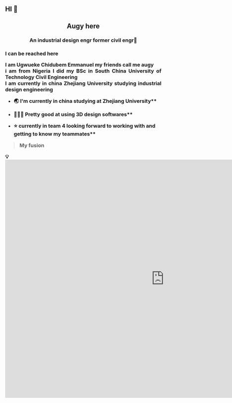 <h2 align="left"> HI 👋</h2>
<h2 align="center"><p> Augy here</h2> 
<h3 align="center">An industrial design engr former civil engr🤌
<h3 align="left"><p>I can be reached here

<p style= 'text-align: justify;'>
I am Ugwueke Chidubem Emmanuel my friends call me augy <br> i am from Nigeria I did my BSc in South China University of Technology Civil Engineering <br> I am currently in china Zhejiang University studying industrial design engineering</p>



- 🌏 I'm currently in china studying at Zhejiang University**

- 👨🏾‍💻 Pretty good at using 3D design softwares**

- ⭐ currently in team 4 looking forward to working with and getting to know my teammates**

> My fusion
</p>
💡<iframe src="https://myhub.autodesk360.com/ue2fba46f/shares/public/SH9285eQTcf875d3c53903b9d04fb3842395?mode=embed" width="1024" height="768" allowfullscreen="true" webkitallowfullscreen="true" mozallowfullscreen="true"  frameborder="0"></iframe>